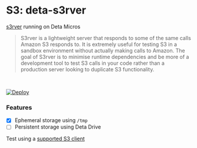 # S3: deta-s3rver
[s3rver](https://github.com/jamhall/s3rver) running on Deta Micros

> S3rver is a lightweight server that responds to some of the same calls Amazon S3 responds to. It is extremely useful for testing S3 in a sandbox environment without actually making calls to Amazon. The goal of S3rver is to minimise runtime dependencies and be more of a development tool to test S3 calls in your code rather than a production server looking to duplicate S3 functionality.

<br>

[![Deploy](https://button.deta.dev/1/svg)](https://go.deta.dev/deploy?repo=https://github.com/lmangani/deta-s3rver)

### Features
- [x] Ephemeral storage using `/tmp`
- [ ] Persistent storage using Deta Drive

Test using a [supported S3 client](https://github.com/jubos/fake-s3/wiki/Supported-Clients)
